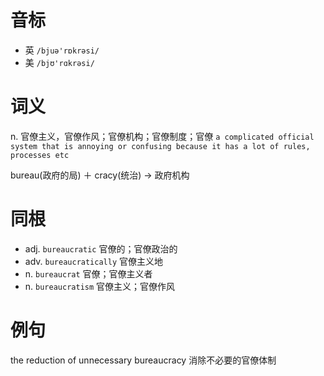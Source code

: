 # 音标

- 英 `/bjuə'rɒkrəsi/`
- 美 `/bjʊ'rɑkrəsi/`

# 词义

n. 官僚主义，官僚作风；官僚机构；官僚制度；官僚
`a complicated official system that is annoying or confusing because it has a lot of rules, processes etc`



bureau(政府的局) ＋ cracy(统治) → 政府机构

# 同根

- adj. `bureaucratic` 官僚的；官僚政治的
- adv. `bureaucratically` 官僚主义地
- n. `bureaucrat` 官僚；官僚主义者
- n. `bureaucratism` 官僚主义；官僚作风

# 例句

the reduction of unnecessary bureaucracy
消除不必要的官僚体制


